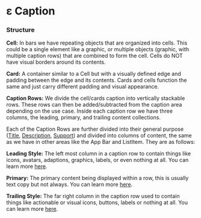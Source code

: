 # ε Caption

### Structure

**Cell:** In bars we have repeating objects that are organized into cells. This could be a single element like a graphic, or multiple objects (graphic, with multiple caption rows) that are combined to form the cell. Cells do NOT have visual borders around its contents.

**Card:** A container similar to a Cell but with a visually defined edge and padding between the edge and its contents. Cards and cells function the same and just carry different padding and visual appearance.

**Caption Rows:** We divide the cell/cards caption into vertically stackable rows. These rows can then be added/subtracted from the caption area depending on the use case. Inside each caption row we have three columns, the leading, primary, and trailing content collections.

Each of the Caption Rows are further divided into their general purpose ([Title](https://github.com/able-app/docs/blob/57a78e2f25b43d8f5e72755f1e2740d12a2998ee/controls/%CE%B5%20elements/caption/cap-title.md), [Description](https://github.com/able-app/docs/blob/57a78e2f25b43d8f5e72755f1e2740d12a2998ee/controls/%CE%B5%20elements/caption/cap-descript.md), [Support](https://github.com/able-app/docs/blob/57a78e2f25b43d8f5e72755f1e2740d12a2998ee/controls/%CE%B5%20elements/caption/cap-support.md)) and divided into columns of content, the same as we have in other areas like the App Bar and ListItem. They are as follows:

**Leading Style:** The left most column in a caption row to contain things like icons, avatars, adaptions, graphics, labels, or even nothing at all. You can learn more [here](https://github.com/able-app/docs/blob/57a78e2f25b43d8f5e72755f1e2740d12a2998ee/controls/%CE%B5%20elements/caption/capcon-leading.md).

**Primary:** The primary content being displayed within a row, this is usually text copy but not always. You can learn more [here](https://github.com/able-app/docs/blob/57a78e2f25b43d8f5e72755f1e2740d12a2998ee/controls/%CE%B5%20elements/caption/capcon-primary.md).

**Trailing Style:** The far right column in the caption row used to contain things like actionable or visual icons, buttons, labels or nothing at all. You can learn more [here](https://github.com/able-app/docs/blob/57a78e2f25b43d8f5e72755f1e2740d12a2998ee/controls/%CE%B5%20elements/caption/capcon-trailing.md).
